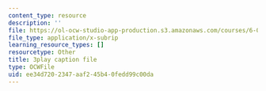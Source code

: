 ```yaml
---
content_type: resource
description: ''
file: https://ol-ocw-studio-app-production.s3.amazonaws.com/courses/6-0001-introduction-to-computer-science-and-programming-in-python-fall-2016/ee34d7202347aaf245b40fedd99c00da_0Whyfs88TYE.srt
file_type: application/x-subrip
learning_resource_types: []
resourcetype: Other
title: 3play caption file
type: OCWFile
uid: ee34d720-2347-aaf2-45b4-0fedd99c00da
---
```

